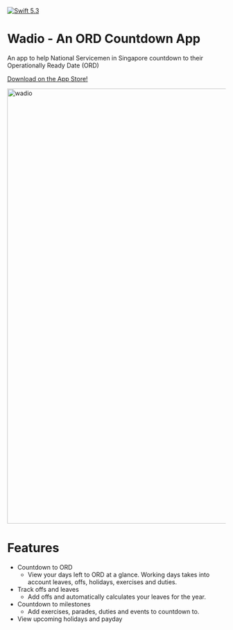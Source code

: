 [![Swift 5.3](https://img.shields.io/badge/swift-5.3-ED523F.svg?style=flat)](https://swift.org/download/)

# Wadio - An ORD Countdown App

An app to help National Servicemen in Singapore countdown to their Operationally Ready Date (ORD)

[Download on the App Store!](https://apps.apple.com/sg/app/wadio-an-ord-countdown-app/id1509665634)

<img width="1002" alt="wadio" src="https://user-images.githubusercontent.com/45819490/162586882-9a8b31c5-07ad-40cf-8126-450923d486c2.png">

# Features

* Countdown to ORD
  * View your days left to ORD at a glance. Working days takes into account leaves, offs, holidays, exercises and duties.
* Track offs and leaves
  * Add offs and automatically calculates your leaves for the year.
* Countdown to milestones
  * Add exercises, parades, duties and events to countdown to.
* View upcoming holidays and payday
